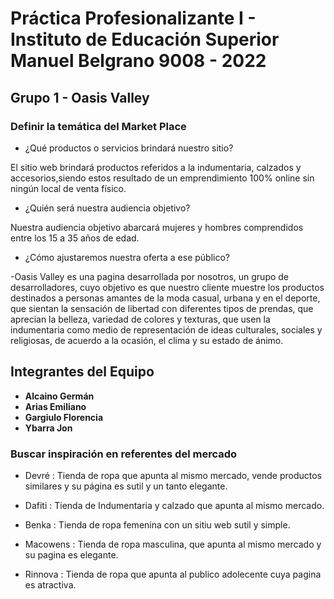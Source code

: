 # Práctica Profesionalizante I - Instituto de Educación Superior Manuel Belgrano 9008 - 2022

## Grupo 1 - Oasis Valley

### **Definir la temática del Market Place**

- ¿Qué productos o servicios brindará nuestro sitio? 

El sitio web brindará productos referidos a la indumentaria, calzados y accesorios,siendo estos resultado de un emprendimiento 100% online sin ningún local de venta físico.

- ¿Quién será nuestra audiencia objetivo? 

Nuestra audiencia objetivo abarcará mujeres y hombres comprendidos entre los 15 a 35 años de edad.

- ¿Cómo ajustaremos nuestra oferta a ese público? 

-Oasis Valley es una pagina desarrollada por nosotros, un grupo de desarrolladores, cuyo objetivo es que nuestro cliente muestre los productos destinados a personas amantes de la moda casual, urbana y en el deporte, que sientan la sensación de libertad con diferentes tipos de prendas, que aprecian la belleza, variedad de colores y texturas, que usen la indumentaria como medio de representación de ideas culturales, sociales y religiosas, de acuerdo a la ocasión, el clima y su estado de ánimo.

## **Integrantes del Equipo**

- **Alcaino Germán**
- **Arias Emiliano**
- **Gargiulo Florencia**
- **Ybarra Jon**

### **Buscar inspiración en referentes del mercado**

- Devré : Tienda de ropa que apunta al mismo mercado, vende productos similares y su página es sutil y un tanto elegante.

- Dafiti : Tienda de Indumentaria y calzado que apunta al mismo mercado.

- Benka : Tienda de ropa femenina con un sitiu web sutil y simple. 

- Macowens : Tienda de ropa masculina, que apunta al mismo mercado y su pagina es elegante. 

- Rinnova : Tienda de ropa que apunta al publico adolecente cuya pagina es atractiva.
